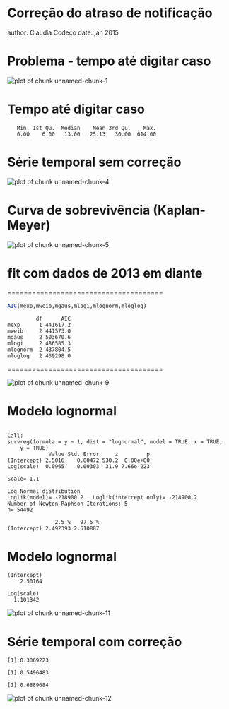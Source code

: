 Correção do atraso de notificação
========================================================
author: Claudia Codeço
date: jan 2015

Problema - tempo até digitar caso
========================================================

![plot of chunk unnamed-chunk-1](atrasonotif-figure/unnamed-chunk-1-1.png) 



Tempo até digitar caso
==================

```
   Min. 1st Qu.  Median    Mean 3rd Qu.    Max. 
   0.00    6.00   13.00   25.13   30.00  614.00 
```



Série temporal sem correção
========================================================
![plot of chunk unnamed-chunk-4](atrasonotif-figure/unnamed-chunk-4-1.png) 


Curva de sobrevivência (Kaplan-Meyer)
==============================

![plot of chunk unnamed-chunk-5](atrasonotif-figure/unnamed-chunk-5-1.png) 

 fit com dados de 2013 em diante
=============================



======================================

```r
AIC(mexp,mweib,mgaus,mlogi,mlognorm,mloglog)
```

```
         df      AIC
mexp      1 441617.2
mweib     2 441573.0
mgaus     2 503670.6
mlogi     2 486585.3
mlognorm  2 437804.5
mloglog   2 439298.0
```

======================================


![plot of chunk unnamed-chunk-9](atrasonotif-figure/unnamed-chunk-9-1.png) 

Modelo lognormal
===========================

```

Call:
survreg(formula = y ~ 1, dist = "lognormal", model = TRUE, x = TRUE, 
    y = TRUE)
             Value Std. Error     z         p
(Intercept) 2.5016    0.00472 530.2  0.00e+00
Log(scale)  0.0965    0.00303  31.9 7.66e-223

Scale= 1.1 

Log Normal distribution
Loglik(model)= -218900.2   Loglik(intercept only)= -218900.2
Number of Newton-Raphson Iterations: 5 
n= 54492 
```

```
               2.5 %   97.5 %
(Intercept) 2.492393 2.510887
```

Modelo lognormal
=============================

```
(Intercept) 
    2.50164 
```

```
Log(scale) 
  1.101342 
```

![plot of chunk unnamed-chunk-11](atrasonotif-figure/unnamed-chunk-11-1.png) 


Série temporal com correção
===========================


```
[1] 0.3069223
```

```
[1] 0.5496483
```

```
[1] 0.6889684
```

![plot of chunk unnamed-chunk-12](atrasonotif-figure/unnamed-chunk-12-1.png) 


